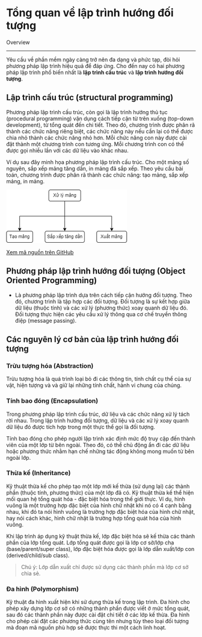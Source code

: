 # Tổng quan về lập trình hướng đối tượng

Overview

---

Yêu cầu về phần mềm ngày càng trở nên đa dạng và phức tạp, đòi hỏi phương pháp lập trình hiệu quả để đáp ứng. Cho đến nay có hai phương pháp lập trình phổ biến nhất là **lập trình cấu trúc** và **lập trình hướng đối tượng**.

## Lập trình cấu trúc (structural programming)

Phương pháp lập trình cấu trúc, còn gọi là lập trình hướng thủ tục (procedural programming) vận dụng cách tiếp cận từ trên xuống (top-down development), từ tổng quát đến chi tiết. Theo đó, chương trình được phân rã thành các chức năng riêng biệt, các chức năng này nếu cần lại có thể được chia nhỏ thành các chức năng nhỏ hơn. Mỗi chức năng con này được cài đặt thành một chương trình con tương ứng. Mỗi chương trình con có thể được gọi nhiều lần với các dữ liệu vào khác nhau.

Ví dụ sau đây minh họa phương pháp lập trình cấu trúc. Cho một mảng số nguyên, sắp xếp mảng tăng dần, in mảng đã sắp xếp. Theo yêu cầu bài toán, chương trình được phân rã thành các chức năng: tạo mảng, sắp xếp mảng, in mảng.

<img src="code/structured-programming/img/top-down-approach.png" class="center">

[Xem mã nguồn trên GitHub](https://github.com/nd-hung/oop/blob/main/docs/topics/overview/code/structured-programming/Program.cs)

## Phương pháp lập trình hướng đối tượng (Object Oriented Programming)

- Là phương pháp lập trình dựa trên cách tiếp cận hướng đối tượng. Theo đó, chương trình là tập hợp các đối tượng. Đối tượng là sự kết hợp giữa dữ liệu (thuộc tính) và các xử lý (phương thức) xoay quanh dữ liệu đó. Đối tượng thực hiện các yêu cầu xử lý thông qua cơ chế truyền thông điệp (message passing).

## Các nguyên lý cơ bản của lập trình hướng đối tượng

### Trừu tượng hóa (Abstraction)

Trừu tượng hóa là quá trình loại bỏ đi các thông tin, tính chất cụ thể của sự vật, hiện tượng và
và giữ lại những tính chất, hành vi chung của chúng.

### Tính bao đóng (Encapsulation)

Trong phương pháp lập trình cấu trúc, dữ liệu và các chức năng xử lý tách rời nhau. Trong lập trình hướng đối tượng, dữ liệu và các xử lý xoay quanh dữ liệu đó được tích hợp trong một thực thể gọi là đối tượng.

Tính bao đóng cho phép người lập trình xác định mức độ truy cập đến thành viên của một lớp từ bên ngoài.
Theo đó, có thể chủ động ẩn đi các dữ liệu hoặc phương thức nhằm hạn chế những tác động không mong muốn từ bên ngoài lớp.

### Thừa kế (Inheritance)

Kỹ thuật thừa kế cho phép tạo một lớp mới kế thừa (sử dụng lại) các thành phần (thuộc tính, phương thức) của một lớp đã có. Kỹ thuật thừa kế thể hiện mối quan hệ tổng quát hóa - đặc biệt hóa trong thế giới thực. Ví dụ, hình vuông là một trường hợp đặc biệt của hình chữ nhật khi nó có 4 cạnh bằng nhau, khi đó ta nói hình vuông là trường hợp đặc biệt hóa của hình chữ nhật, hay nói cách khác, hình chữ nhật là trường hợp tổng quát hóa của hình vuông.

Khi lập trình áp dụng kỹ thuật thừa kế, lớp đặc biệt hóa sẽ kế thừa các thành phần của lớp tổng quát. Lớp tổng quát được gọi là lớp cơ sở/lớp cha (base/parent/super class), lớp đặc biệt hóa được gọi là lớp dẫn xuất/lớp con (derived/child/sub class).

> Chú ý: Lớp dẫn xuất chỉ được sử dụng các thành phần mà lớp cơ sở chia sẻ.

### Đa hình (Polymorphism)

Kỹ thuật đa hình xuất hiện khi sử dụng thừa kế trong lập trình. Đa hình cho phép xây dựng lớp cơ sở có những thành phần được viết ở mức tổng quát, sau đó các thành phần này được cài đặt chi tiết ở các lớp kế thừa. Đa hình cho phép cài đặt các phương thức cùng tên nhưng tùy theo loại đối tượng mà đoạn mã nguồn phù hợp sẽ được thực thi một cách linh hoạt.